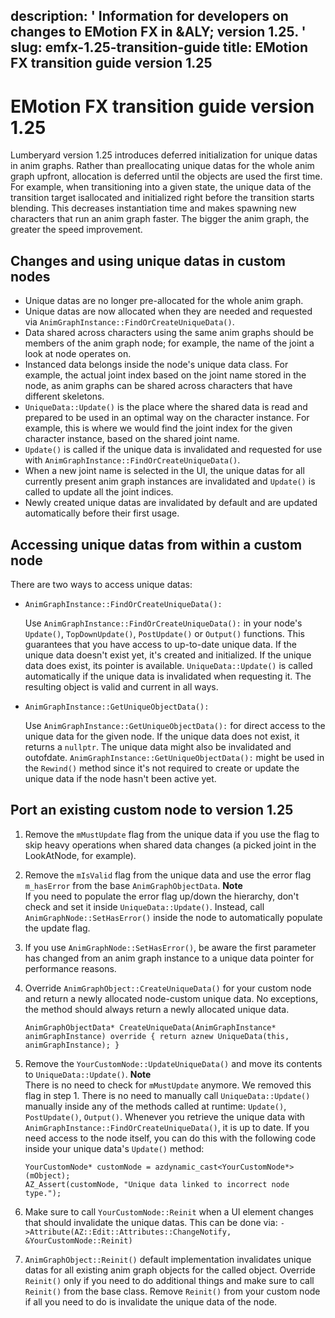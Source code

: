 description: ' Information for developers on changes to EMotion FX in &ALY; version
  1.25. '
slug: emfx-1.25-transition-guide
title: EMotion FX transition guide version 1.25
---
# EMotion FX transition guide version 1\.25<a name="emfx-1.25-transition-guide"></a>

Lumberyard version 1\.25 introduces deferred initialization for unique datas in anim graphs\. Rather than preallocating unique datas for the whole anim graph upfront, allocation is deferred until the objects are used the first time\. For example, when transitioning into a given state, the unique data of the transition target isallocated and initialized right before the transition starts blending\. This decreases instantiation time and makes spawning new characters that run an anim graph faster\. The bigger the anim graph, the greater the speed improvement\. 

## Changes and using unique datas in custom nodes<a name="emfx-1.25-changes"></a>
+ Unique datas are no longer pre\-allocated for the whole anim graph\. 
+ Unique datas are now allocated when they are needed and requested via `AnimGraphInstance::FindOrCreateUniqueData()`\. 
+ Data shared across characters using the same anim graphs should be members of the anim graph node; for example, the name of the joint a look at node operates on\. 
+ Instanced data belongs inside the node's unique data class\. For example, the actual joint index based on the joint name stored in the node, as anim graphs can be shared across characters that have different skeletons\. 
+ `UniqueData::Update()` is the place where the shared data is read and prepared to be used in an optimal way on the character instance\. For example, this is where we would find the joint index for the given character instance, based on the shared joint name\. 
+ `Update()` is called if the unique data is invalidated and requested for use with `AnimGraphInstance::FindOrCreateUniqueData()`\. 
+ When a new joint name is selected in the UI, the unique datas for all currently present anim graph instances are invalidated and `Update()` is called to update all the joint indices\. 
+ Newly created unique datas are invalidated by default and are updated automatically before their first usage\. 

## Accessing unique datas from within a custom node<a name="emfx-1.25-data-access"></a>

There are two ways to access unique datas: 
+ `AnimGraphInstance::FindOrCreateUniqueData():` 

  Use `AnimGraphInstance::FindOrCreateUniqueData():` in your node's `Update()`, `TopDownUpdate()`, `PostUpdate()` or `Output()` functions\. This guarantees that you have access to up\-to\-date unique data\. If the unique data doesn't exist yet, it's created and initialized\. If the unique data does exist, its pointer is available\. `UniqueData::Update()` is called automatically if the unique data is invalidated when requesting it\. The resulting object is valid and current in all ways\. 
+ `AnimGraphInstance::GetUniqueObjectData():` 

  Use `AnimGraphInstance::GetUniqueObjectData():` for direct access to the unique data for the given node\. If the unique data does not exist, it returns a `nullptr`\. The unique data might also be invalidated and outofdate\. `AnimGraphInstance::GetUniqueObjectData():` might be used in the `Rewind()` method since it's not required to create or update the unique data if the node hasn't been active yet\. 

## Port an existing custom node to version 1\.25<a name="emfx-1.25-porting-custom-nodes"></a>

1. Remove the `mMustUpdate` flag from the unique data if you use the flag to skip heavy operations when shared data changes \(a picked joint in the LookAtNode, for example\)\. 

1. Remove the `mIsValid` flag from the unique data and use the error flag `m_hasError` from the base `AnimGraphObjectData`\. 
**Note**  
If you need to populate the error flag up/down the hierarchy, don't check and set it inside `UniqueData::Update()`\. Instead, call `AnimGraphNode::SetHasError()` inside the node to automatically populate the update flag\. 

1. If you use `AnimGraphNode::SetHasError()`, be aware the first parameter has changed from an anim graph instance to a unique data pointer for performance reasons\. 

1. Override `AnimGraphObject::CreateUniqueData()` for your custom node and return a newly allocated node\-custom unique data\. No exceptions, the method should always return a newly allocated unique data\. 

   ```
   AnimGraphObjectData* CreateUniqueData(AnimGraphInstance* animGraphInstance) override { return aznew UniqueData(this, animGraphInstance); }
   ```

1. Remove the `YourCustomNode::UpdateUniqueData()` and move its contents to `UniqueData::Update()`\. 
**Note**  
There is no need to check for `mMustUpdate` anymore\. We removed this flag in step 1\. 
There is no need to manually call `UniqueData::Update()` manually inside any of the methods called at runtime: `Update()`, `PostUpdate()`, `Output()`\. Whenever you retrieve the unique data with `AnimGraphInstance::FindOrCreateUniqueData()`, it is up to date\. 
If you need access to the node itself, you can do this with the following code inside your unique data's `Update()` method:   

     ```
     YourCustomNode* customNode = azdynamic_cast<YourCustomNode*>(mObject);
     AZ_Assert(customNode, "Unique data linked to incorrect node type.");
     ```

1. Make sure to call `YourCustomNode::Reinit` when a UI element changes that should invalidate the unique datas\. This can be done via: `->Attribute(AZ::Edit::Attributes::ChangeNotify, &YourCustomNode::Reinit)` 

1. `AnimGraphObject::Reinit()` default implementation invalidates unique datas for all existing anim graph objects for the called object\. Override `Reinit()` only if you need to do additional things and make sure to call `Reinit()` from the base class\. Remove `Reinit()` from your custom node if all you need to do is invalidate the unique data of the node\. 